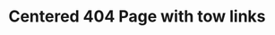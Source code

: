 ---
title: Centered 404 Page with tow links
category: Marketing
paid: true
isActive: true
ltr: {"vue":{"vueTail":[],"vueCss":[]},"preview":"function App() {\n  return /*#__PURE__*/React.createElement(\"main\", {\n    style: {\n      height: \"680px\"\n    }\n  }, /*#__PURE__*/React.createElement(\"div\", {\n    className: \"max-w-screen-xl mx-auto px-4 flex items-center justify-start h-screen md:px-8\"\n  }, /*#__PURE__*/React.createElement(\"div\", {\n    className: \"max-w-lg mx-auto space-y-3 text-center\"\n  }, /*#__PURE__*/React.createElement(\"h3\", {\n    className: \"text-indigo-600 font-semibold\"\n  }, \"404 Error\"), /*#__PURE__*/React.createElement(\"p\", {\n    className: \"text-gray-800 text-4xl font-semibold sm:text-5xl\"\n  }, \"Page not found\"), /*#__PURE__*/React.createElement(\"p\", {\n    className: \"text-gray-600\"\n  }, \"Sorry, the page you are looking for could not be found or has been removed.\"), /*#__PURE__*/React.createElement(\"div\", {\n    className: \"flex flex-wrap items-center justify-center gap-3\"\n  }, /*#__PURE__*/React.createElement(\"a\", {\n    href: \"javascript:void(0)\",\n    className: \"block py-2 px-4 text-white font-medium bg-indigo-600 duration-150 hover:bg-indigo-500 active:bg-indigo-700 rounded-lg\"\n  }, \"Go back\"), /*#__PURE__*/React.createElement(\"a\", {\n    href: \"javascript:void(0)\",\n    className: \"block py-2 px-4 text-gray-700 hover:bg-gray-50 font-medium duration-150 active:bg-gray-100 border rounded-lg\"\n  }, \"Contact support\")))));\n}","react":{"jsxTail":[{"code":"export default () => {\n    return (\n        <main>\n            <div className=\"max-w-screen-xl mx-auto px-4 flex items-center justify-start h-screen md:px-8\">\n                <div className=\"max-w-lg mx-auto space-y-3 text-center\">\n                    <h3 className=\"text-indigo-600 font-semibold\">\n                        404 Error\n                    </h3>\n                    <p className=\"text-gray-800 text-4xl font-semibold sm:text-5xl\">\n                        Page not found\n                    </p>\n                    <p className=\"text-gray-600\">\n                        Sorry, the page you are looking for could not be found or has been removed.\n                    </p>\n                    <div className=\"flex flex-wrap items-center justify-center gap-3\">\n                        <a href=\"javascript:void(0)\" className=\"block py-2 px-4 text-white font-medium bg-indigo-600 duration-150 hover:bg-indigo-500 active:bg-indigo-700 rounded-lg\">\n                            Go back\n                        </a>\n                        <a href=\"javascript:void(0)\" className=\"block py-2 px-4 text-gray-700 hover:bg-gray-50 font-medium duration-150 active:bg-gray-100 border rounded-lg\">\n                            Contact support\n                        </a>\n                    </div>\n                </div>\n            </div>\n        </main>\n    )\n}","label":"App.jsx"}],"jsxCss":[]}}
rtl: {"vue":{"vueCss":[],"vueTail":[]},"react":{"jsxTail":[{"code":"export default () => {\n    \n    return (\n        <main>\n            <div className=\"max-w-screen-xl mx-auto px-4 flex items-center justify-start h-screen md:px-8\">\n                <div className=\"max-w-lg mx-auto space-y-3 text-center\">\n                    <h3 className=\"text-indigo-600 font-semibold\">\n                        خطأ 404\n                    </h3>\n                    <p className=\"text-gray-800 text-4xl font-semibold sm:text-5xl\">\n                        الصفحة غير موجودة\n                    </p>\n                    <p className=\"text-gray-600\">\n                        عذرا، الصفحة التي تبحث عنها لا يمكن العثور عليها أو قد تم إزالتها.\n                    </p>\n                    <div className=\"flex flex-wrap items-center justify-center gap-3\">\n                        <a href=\"javascript:void(0)\" className=\"block py-2 px-4 text-white font-medium bg-indigo-600 duration-150 hover:bg-indigo-500 active:bg-indigo-700 rounded-lg\">\n                            عُد للخلف\n                        </a>\n                        <a href=\"javascript:void(0)\" className=\"block py-2 px-4 text-gray-700 hover:bg-gray-50 font-medium duration-150 active:bg-gray-100 border rounded-lg\">\n                            اتصل بالدعم\n                        </a>\n                    </div>\n                </div>\n            </div>\n        </main>\n    )\n}","label":"App.jsx"}],"jsxCss":[]},"preview":"function App() {\n  return /*#__PURE__*/React.createElement(\"main\", {\n    style: {\n      height: \"680px\"\n    }\n  }, /*#__PURE__*/React.createElement(\"div\", {\n    className: \"max-w-screen-xl mx-auto px-4 flex items-center justify-start h-screen md:px-8\"\n  }, /*#__PURE__*/React.createElement(\"div\", {\n    className: \"max-w-lg mx-auto space-y-3 text-center\"\n  }, /*#__PURE__*/React.createElement(\"h3\", {\n    className: \"text-indigo-600 font-semibold\"\n  }, \"\\u062E\\u0637\\u0623 404\"), /*#__PURE__*/React.createElement(\"p\", {\n    className: \"text-gray-800 text-4xl font-semibold sm:text-5xl\"\n  }, \"\\u0627\\u0644\\u0635\\u0641\\u062D\\u0629 \\u063A\\u064A\\u0631 \\u0645\\u0648\\u062C\\u0648\\u062F\\u0629\"), /*#__PURE__*/React.createElement(\"p\", {\n    className: \"text-gray-600\"\n  }, \"\\u0639\\u0630\\u0631\\u0627\\u060C \\u0627\\u0644\\u0635\\u0641\\u062D\\u0629 \\u0627\\u0644\\u062A\\u064A \\u062A\\u0628\\u062D\\u062B \\u0639\\u0646\\u0647\\u0627 \\u0644\\u0627 \\u064A\\u0645\\u0643\\u0646 \\u0627\\u0644\\u0639\\u062B\\u0648\\u0631 \\u0639\\u0644\\u064A\\u0647\\u0627 \\u0623\\u0648 \\u0642\\u062F \\u062A\\u0645 \\u0625\\u0632\\u0627\\u0644\\u062A\\u0647\\u0627.\"), /*#__PURE__*/React.createElement(\"div\", {\n    className: \"flex flex-wrap items-center justify-center gap-3\"\n  }, /*#__PURE__*/React.createElement(\"a\", {\n    href: \"javascript:void(0)\",\n    className: \"block py-2 px-4 text-white font-medium bg-indigo-600 duration-150 hover:bg-indigo-500 active:bg-indigo-700 rounded-lg\"\n  }, \"\\u0639\\u064F\\u062F \\u0644\\u0644\\u062E\\u0644\\u0641\"), /*#__PURE__*/React.createElement(\"a\", {\n    href: \"javascript:void(0)\",\n    className: \"block py-2 px-4 text-gray-700 hover:bg-gray-50 font-medium duration-150 active:bg-gray-100 border rounded-lg\"\n  }, \"\\u0627\\u062A\\u0635\\u0644 \\u0628\\u0627\\u0644\\u062F\\u0639\\u0645\")))));\n}"}
slug: /404-pages
id: 8f531a46-007f-47d4-8f05-7b5bede66a5a
created_at: 1671312781490
---